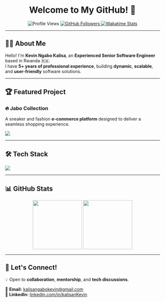 <h1 align="center">Welcome to My GitHub! 🌟</h1>

<p align="center">
  <img src="https://komarev.com/ghpvc/?username=kalisaNkevin&color=blue" alt="Profile Views" />
  <a href="https://github.com/kalisaNkevin?tab=followers">
    <img src="https://img.shields.io/github/followers/kalisaNkevin?logo=github&style=flat-square" alt="GitHub Followers" />
  </a>
  <a href="https://wakatime.com/kalisaNkevin">
    <img src="https://wakatime.com/badge/user/018cbf7c-8623-470c-ad5b-0b7f51ca3343.svg" alt="Wakatime Stats" />
  </a>
</p>

---

## 👨‍💻 About Me

Hello! I'm **Kevin Ngabo Kalisa**, an **Experienced Senior Software Engineer** based in Rwanda 🇷🇼.  
I have **5+ years of professional experience**, building **dynamic**, **scalable**, and **user-friendly** software solutions.

---

## 🏆 Featured Project

### 🔥 Jabo Collection
A sneaker and fashion **e-commerce platform** designed to deliver a seamless shopping experience.

<p>
  <a href="https://jabocollection.com">
    <img src="https://dashboard.jabocollection.com/svgs/2.svg" />
  </a>
</p>

---

## 🛠️ Tech Stack

<p>
  <img src="https://skillicons.dev/icons?i=ts,js,nextjs,react,redux,tailwind,aws,azure,git,docker" />
</p>

---

## 📊 GitHub Stats

<p align="center">
  <img src="https://github-readme-stats.vercel.app/api?username=kalisaNkevin&show_icons=true&theme=radical" height="160" />
  <img src="https://github-readme-streak-stats.herokuapp.com/?user=kalisaNkevin&theme=radical" height="160" />
</p>

---

## 🎯 Let's Connect!

💡 Open to **collaboration**, **mentorship**, and **tech discussions**.  

📧 **Email:** [kalisangabokevin@gmail.com](mailto:kalisangabokevin@gmail.com)  
💼 **LinkedIn:** [linkedin.com/in/kalisanKevin](https://linkedin.com)   
